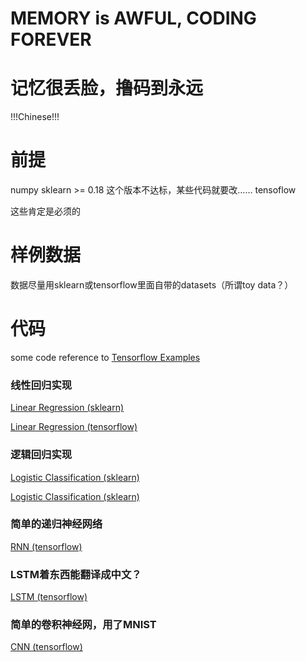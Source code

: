 
# MEMORY is AWFUL, CODING FOREVER

# 记忆很丢脸，撸码到永远

!!!Chinese!!!

# 前提

numpy
sklearn >= 0.18 这个版本不达标，某些代码就要改……
tensoflow

这些肯定是必须的

# 样例数据

数据尽量用sklearn或tensorflow里面自带的datasets（所谓toy data？）

# 代码

some code reference to [Tensorflow Examples](https://github.com/aymericdamien/TensorFlow-Examples)

### 线性回归实现

[Linear Regression (sklearn)](LinearRegression/sklearn_version.ipynb)

[Linear Regression (tensorflow)](LinearRegression/tensorflow_version.ipynb)

### 逻辑回归实现

[Logistic Classification (sklearn)](LogisticClassification/sklearn_version.ipynb)

[Logistic Classification (sklearn)](LogisticClassification/tensorflow_version.ipynb)

### 简单的递归神经网络

[RNN (tensorflow)](RNN/RNN.ipynb)

### LSTM着东西能翻译成中文？

[LSTM (tensorflow)](RNN/LSTM.ipynb)

### 简单的卷积神经网，用了MNIST

[CNN (tensorflow)](Convolution/CNN_tensorflow.ipynb)


